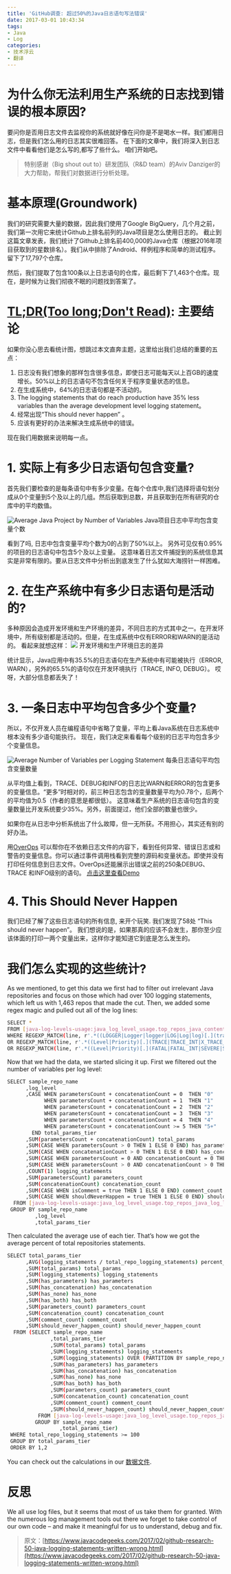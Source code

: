 ```yaml
---
title: 'GitHub调查: 超过50%的Java日志语句写法错误'
date: 2017-03-01 10:43:34
tags:
- Java
- Log
categories: 
- 技术浮云
- 翻译
---
```


# 为什么你无法利用生产系统的日志找到错误的根本原因?
要问你是否用日志文件去监视你的系统就好像在问你是不是喝水一样。我们都用日志，但是我们怎么用的日志其实很难回答。
在下面的文章中，我们将深入到日志文件中看看他们是怎么写的,都写了些什么。
咱们开始吧。
> 特别感谢（Big shout out to）研发团队（R&D team）的Aviv Danziger的大力帮助，帮我们对数据进行分析处理。   

# 基本原理(Groundwork)
我们的研究需要大量的数据，因此我们使用了Google BigQuery，几个月之前，我们第一次用它来统计Github上排名前列的Java项目是怎么使用日志的。
截止到这篇文章发表，我们统计了Github上排名前400,000的Java仓库（根据2016年项目获取到的星数排名）。我们从中排除了Android、样例程序和简单的测试程序。留下了17,797个仓库。

然后，我们提取了包含100条以上日志语句的仓库，最后剩下了1,463个仓库。现在，是时候为让我们彻夜不眠的问题找到答案了。

# [TL;DR(Too long;Don't Read)](https://www.zhihu.com/question/20187408): 主要结论
如果你没心思去看统计图，想跳过本文直奔主题，这里给出我们总结的重要的五点：

1. 日志没有我们想象的那样包含很多信息，即使日志可能每天以上百GB的速度增长。50%以上的日志语句不包含任何关于程序变量状态的信息。
2. 在生成系统中，64%的日志语句都是不活动的。
3. The logging statements that do reach production have 35% less variables than the average development level logging statement。
4. 经常出现“This should never happen” 。
5. 应该有更好的办法来解决生成系统中的错误。


现在我们用数据来说明每一点。

# 1. 实际上有多少日志语句包含变量?
首先我们要检查的是每条语句中有多少变量。在每个仓库中,我们选择将语句划分成从0个变量到5个及以上的几组。然后获取到总数，并且获取到在所有研究的仓库中的平均数值。

![Average Java Project by Number of Variables](https://www.javacodegeeks.com/wp-content/uploads/2017/02/totalrepo-300x253@2x.png)
Java项目日志中平均包含变量个数


看到了吗, 日志中包含变量平均个数为0的占到了50%以上。 另外可见仅有0.95%的项目的日志语句中包含5个及以上变量。
这意味着日志文件捕捉到的系统信息其实是非常有限的。要从日志文件中分析出到底发生了什么犹如大海捞针一样困难。


# 2. 在生产系统中有多少日志语句是活动的?
多种原因会造成开发环境和生产环境的差异，不同日志的方式其中之一。在开发环境中，所有级别都是活动的。但是，在生成系统中仅有ERROR和WARN的是活动的。
看起来就想这样：
![](https://www.javacodegeeks.com/wp-content/uploads/2017/02/prodvslog-300x190@2x.png)
开发环境和生产环境日志的差异

统计显示，Java应用中有35.5%的日志语句在生产系统中有可能被执行（ERROR, WARN），另外的65.5%的语句仅在开发环境执行（TRACE, INFO, DEBUG）。
哎呀，大部分信息都丢失了！ 

# 3. 一条日志中平均包含多少个变量?
所以，不仅开发人员在编程语句中省略了变量，平均上看Java系统在日志系统中根本没有多少语句能执行。
现在，我们决定来看看每个级别的日志平均包含多少个变量信息。

![Average Number of Variables per Logging Statement](https://www.javacodegeeks.com/wp-content/uploads/2017/02/logging_level-300x273@2x.png)
每条日志语句平均包含变量数量



从平均值上看到，TRACE、DEBUG和INFO的日志比WARN和ERROR的包含更多的变量信息。“更多”时相对的，前三种日志包含的变量数量平均为0.78个，后两个的平均值为0.5（作者的意思是都很低）。
这意味着生产系统的日志语句包含的变量数量比开发系统要少35%。另外，前面提过，他们全部的数量也很少。

如果你在从日志中分析系统出了什么故障，但一无所获。不用担心，其实还有别的好办法。

用[OverOps](https://en.wikipedia.org/wiki/OverOps) 可以帮你在不依赖日志文件的内容下，看到任何异常、错误日志或和警告的变量信息。你可以通过事件调用栈看到完整的源码和变量状态。即使并没有打印任何信息到日志文件。OverOps还能展示出错误之前的250条DEBUG、TRACE 和INFO级别的语句。 
[点击这里查看Demo](https://youtu.be/xb8eP08b2iQ)


# 4. This Should Never Happen
我们已经了解了这些日志语句的所有信息, 来开个玩笑. 我们发现了58处 “This should never happen”。
我们想说的是，如果那真的应该不会发生，那你至少应该体面的打印一两个变量出来，这样你才能知道它到底是怎么发生的。


# 我们怎么实现的这些统计?
As we mentioned, to get this data we first had to filter out irrelevant Java repositories and focus on those which had over 100 logging statements, which left us with 1,463 repos that made the cut.
Then, we added some regex magic and pulled out all of the log lines:

```bash
SELECT *
FROM [java-log-levels-usage:java_log_level_usage.top_repos_java_contents_lines_no_android_no_arduino]
WHERE REGEXP_MATCH(line, r'.*((LOGGER|Logger|logger|LOG|Log|log)[.](trace|info|debug|warn|warning|error|fatal|severe|config|fine|finer|finest)).*')
OR REGEXP_MATCH(line, r'.*((Level|Priority)[.](TRACE|TRACE_INT|X_TRACE_INT|INFO|INFO_INT|DEBUG|DEBUG_INT|WARN|WARN_INT|WARNING|WARNING_INT|ERROR|ERROR_INT)).*')
OR REGEXP_MATCH(line, r'.*((Level|Priority)[.](FATAL|FATAL_INT|SEVERE|SEVERE_INT|CONFIG|CONFIG_INT|FINE|FINE_INT|FINER|FINER_INT|FINEST|FINEST_INT|ALL|OFF)).*')

```

Now that we had the data, we started slicing it up. First we filtered out the number of variables per log level:
```bash
SELECT sample_repo_name
      ,log_level
      ,CASE WHEN parametersCount + concatenationCount = 0  THEN "0"
            WHEN parametersCount + concatenationCount = 1  THEN "1"
            WHEN parametersCount + concatenationCount = 2  THEN "2"
            WHEN parametersCount + concatenationCount = 3  THEN "3"
            WHEN parametersCount + concatenationCount = 4  THEN "4"
            WHEN parametersCount + concatenationCount >= 5 THEN "5+"
        END total_params_tier
      ,SUM(parametersCount + concatenationCount) total_params
      ,SUM(CASE WHEN parametersCount > 0 THEN 1 ELSE 0 END) has_parameters
      ,SUM(CASE WHEN concatenationCount > 0 THEN 1 ELSE 0 END) has_concatenation
      ,SUM(CASE WHEN parametersCount = 0 AND concatenationCount = 0 THEN 1 ELSE 0 END) has_none
      ,SUM(CASE WHEN parametersCount > 0 AND concatenationCount > 0 THEN 1 ELSE 0 END) has_both
      ,COUNT(1) logging_statements
      ,SUM(parametersCount) parameters_count
      ,SUM(concatenationCount) concatenation_count
      ,SUM(CASE WHEN isComment = true THEN 1 ELSE 0 END) comment_count
      ,SUM(CASE WHEN shouldNeverHappen = true THEN 1 ELSE 0 END) should_never_happen_count
  FROM [java-log-levels-usage:java_log_level_usage.top_repos_java_log_lines_no_android_no_arduino_attributes]  
 GROUP BY sample_repo_name
         ,log_level
         ,total_params_tier
```

Then calculated the average use of each tier. That’s how we got the average percent of total repositories statements.
```bash
SELECT total_params_tier
      ,AVG(logging_statements / total_repo_logging_statements) percent_out_of_total_repo_statements
      ,SUM(total_params) total_params
      ,SUM(logging_statements) logging_statements
      ,SUM(has_parameters) has_parameters
      ,SUM(has_concatenation) has_concatenation
      ,SUM(has_none) has_none
      ,SUM(has_both) has_both
      ,SUM(parameters_count) parameters_count
      ,SUM(concatenation_count) concatenation_count
      ,SUM(comment_count) comment_count
      ,SUM(should_never_happen_count) should_never_happen_count
  FROM (SELECT sample_repo_name
              ,total_params_tier
              ,SUM(total_params) total_params
              ,SUM(logging_statements) logging_statements
              ,SUM(logging_statements) OVER (PARTITION BY sample_repo_name) total_repo_logging_statements
              ,SUM(has_parameters) has_parameters
              ,SUM(has_concatenation) has_concatenation
              ,SUM(has_none) has_none
              ,SUM(has_both) has_both
              ,SUM(parameters_count) parameters_count
              ,SUM(concatenation_count) concatenation_count
              ,SUM(comment_count) comment_count
              ,SUM(should_never_happen_count) should_never_happen_count
          FROM [java-log-levels-usage:java_log_level_usage.top_repos_java_log_lines_no_android_no_arduino_attributes_counters_with_params_count]
         GROUP BY sample_repo_name
                 ,total_params_tier)
 WHERE total_repo_logging_statements >= 100
 GROUP BY total_params_tier
 ORDER BY 1,2
```

You can check out the calculations in our [数据文件](http://384uqqh5pka2ma24ild282mv.wpengine.netdna-cdn.com/wp-content/uploads/2017/02/Logging-Scrapes-from-GitHub.xlsx).

# 反思

We all use log files, but it seems that most of us take them for granted. With the numerous log management tools out there we forget to take control of our own code – and make it meaningful for us to understand, debug and fix.


> 原文：[https://www.javacodegeeks.com/2017/02/github-research-50-java-logging-statements-written-wrong.html](https://www.javacodegeeks.com/2017/02/github-research-50-java-logging-statements-written-wrong.html)